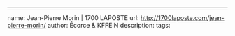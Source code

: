 ---
name: Jean-Pierre Morin | 1700 LAPOSTE
url: http://1700laposte.com/jean-pierre-morin/
author: Écorce & KFFEIN
description:
tags:

